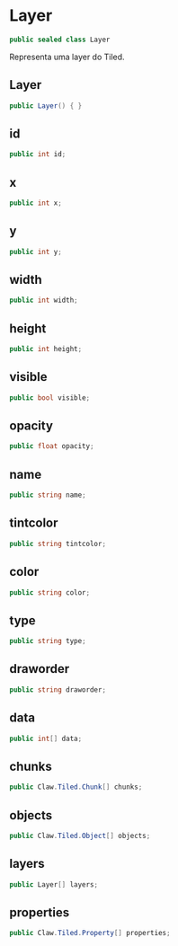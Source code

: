 # Layer
```csharp
public sealed class Layer
```
Representa uma layer do Tiled.<br />
## Layer
```csharp
public Layer() { }
```
## id
```csharp
public int id;
```
## x
```csharp
public int x;
```
## y
```csharp
public int y;
```
## width
```csharp
public int width;
```
## height
```csharp
public int height;
```
## visible
```csharp
public bool visible;
```
## opacity
```csharp
public float opacity;
```
## name
```csharp
public string name;
```
## tintcolor
```csharp
public string tintcolor;
```
## color
```csharp
public string color;
```
## type
```csharp
public string type;
```
## draworder
```csharp
public string draworder;
```
## data
```csharp
public int[] data;
```
## chunks
```csharp
public Claw.Tiled.Chunk[] chunks;
```
## objects
```csharp
public Claw.Tiled.Object[] objects;
```
## layers
```csharp
public Layer[] layers;
```
## properties
```csharp
public Claw.Tiled.Property[] properties;
```
